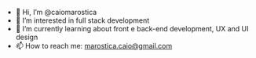 - 👋 Hi, I’m @caiomarostica
- 👀 I’m interested in full stack development
- 🌱 I’m currently learning about front e back-end development, UX and UI design
- 📫 How to reach me: marostica.caio@gmail.com

<!---
caiomarostica/caiomarostica is a ✨ special ✨ repository because its `README.md` (this file) appears on your GitHub profile.
You can click the Preview link to take a look at your changes.
--->
